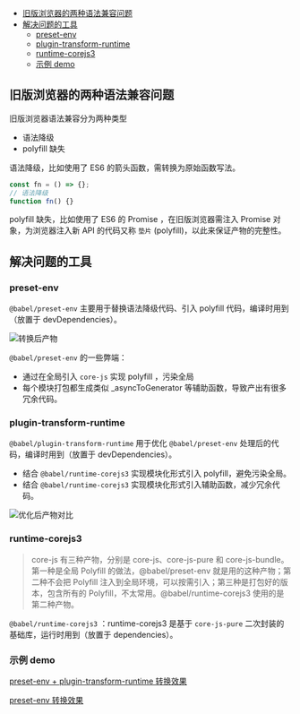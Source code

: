 - [旧版浏览器的两种语法兼容问题](#旧版浏览器的两种语法兼容问题)
- [解决问题的工具](#解决问题的工具)
  - [preset-env](#preset-env)
  - [plugin-transform-runtime](#plugin-transform-runtime)
  - [runtime-corejs3](#runtime-corejs3)
  - [示例 demo](#示例-demo)

## 旧版浏览器的两种语法兼容问题

旧版浏览器语法兼容分为两种类型

- 语法降级
- polyfill 缺失

语法降级，比如使用了 ES6 的箭头函数，需转换为原始函数写法。

```js
const fn = () => {};
// 语法降级
function fn() {}
```

polyfill 缺失，比如使用了 ES6 的 Promise ，在旧版浏览器需注入 Promise 对象，为浏览器注入新 API 的代码又称 `垫片` (polyfill)，以此来保证产物的完整性。

## 解决问题的工具

### preset-env

`@babel/preset-env` 主要用于替换语法降级代码、引入 polyfill 代码，编译时用到（放置于 devDependencies）。

![转换后产物](https://p3-juejin.byteimg.com/tos-cn-i-k3u1fbpfcp/f56b93f6e9884779b7197d2ad369034b~tplv-k3u1fbpfcp-jj-mark:3024:0:0:0:q75.awebp)

`@babel/preset-env` 的一些弊端：

- 通过在全局引入 `core-js` 实现 polyfill ，污染全局
- 每个模块打包都生成类似 \_asyncToGenerator 等辅助函数，导致产出有很多冗余代码。

### plugin-transform-runtime

`@babel/plugin-transform-runtime` 用于优化 `@babel/preset-env` 处理后的代码，编译时用到（放置于 devDependencies）。

- 结合 `@babel/runtime-corejs3` 实现模块化形式引入 polyfill，避免污染全局。
- 结合 `@babel/runtime-corejs3` 实现模块化形式引入辅助函数，减少冗余代码。

![优化后产物对比](https://p3-juejin.byteimg.com/tos-cn-i-k3u1fbpfcp/fc40d9a6401640058b96c4821e6ff8c1~tplv-k3u1fbpfcp-jj-mark:3024:0:0:0:q75.awebp)

### runtime-corejs3

> core-js 有三种产物，分别是 core-js、core-js-pure 和 core-js-bundle。第一种是全局 Polyfill 的做法，@babel/preset-env 就是用的这种产物；第二种不会把 Polyfill 注入到全局环境，可以按需引入；第三种是打包好的版本，包含所有的 Polyfill，不太常用。@babel/runtime-corejs3 使用的是第二种产物。

`@babel/runtime-corejs3` ：runtime-corejs3 是基于 `core-js-pure` 二次封装的基础库，运行时用到（放置于 dependencies）。

### 示例 demo

[preset-env + plugin-transform-runtime 转换效果](https://github.com/wenfujie/demo/tree/main/babel-plugin-transform-runtime)

[preset-env 转换效果](https://github.com/wenfujie/demo/tree/main/babel-preset-env)
